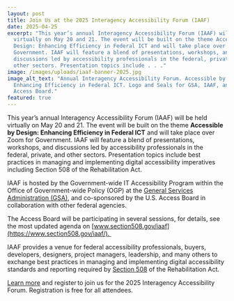 ```yaml
---
layout: post
title: Join Us at the 2025 Interagency Accessibility Forum (IAAF)
date: 2025-04-25
excerpt: "This year’s annual Interagency Accessibility Forum (IAAF) will be held
  virtually on May 20 and 21. The event will be built on the theme Accessible by
  Design: Enhancing Efficiency in Federal ICT and will take place over Zoom for
  Government. IAAF will feature a blend of presentations, workshops, and
  discussions led by accessibility professionals in the federal, private, and
  other sectors. Presentation topics include . . ."
image: /images/uploads/iaaf-banner-2025.jpg
image_alt_text: "Annual Interagency Accessibility Forum. Accessible by Design:
  Enhancing Efficiency in Federal ICT. Logo and Seals for GSA, IAAF, and U.S.
  Access Board."
featured: true
---
```

This year’s annual Interagency Accessibility Forum (IAAF) will be held virtually on May 20 and 21. The event will be built on the theme **Accessible by Design: Enhancing Efficiency in Federal ICT** and will take place over Zoom for Government. IAAF will feature a blend of presentations, workshops, and discussions led by accessibility professionals in the federal, private, and other sectors. Presentation topics include best practices in managing and implementing digital accessibility imperatives including Section 508 of the Rehabilitation Act.

IAAF is hosted by the Government-wide IT Accessibility Program within the Office of Government-wide Policy (OGP) at the [General Services Administration (GSA)](https://www.gsa.gov/), and co-sponsored by the U.S. Access Board in collaboration with other federal agencies.

The Access Board will be participating in several sessions, for details, see the most updated agenda on [www.section508.gov/iaaf](https://www.section508.gov/iaaf/). 

IAAF provides a venue for federal accessibility professionals, buyers, developers, designers, project managers, leadership, and many others to exchange best practices in managing and implementing digital accessibility standards and reporting required by [Section 508](https://www.access-board.gov/about/law/ra.html#section-508-federal-electronic-and-information-technology) of the Rehabilitation Act.

[Learn more](https://www.section508.gov/iaaf/) and register to join us for the 2025 Interagency Accessibility Forum. Registration is free for all attendees.